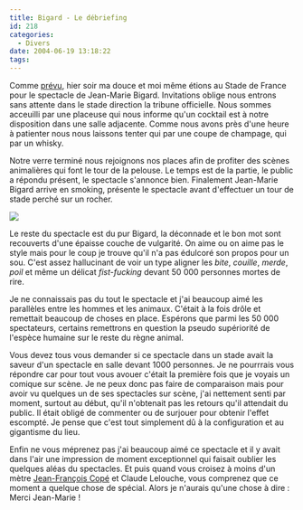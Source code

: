```yaml
---
title: Bigard - Le débriefing
id: 218
categories:
  - Divers
date: 2004-06-19 13:18:22
tags:
---
```


Comme [prévu](/blog/2004/06/15/195-chapeau-bas-monsieur-bigard "Chapeau bas monsieur Bigard !"), hier soir ma douce et moi même étions au Stade de France pour le spectacle de Jean-Marie Bigard. Invitations oblige nous entrons sans attente dans le stade direction la tribune officielle. Nous sommes acceuilli par une placeuse qui nous informe qu'un cocktail est à notre disposition dans une salle adjacente. Comme nous avons près d'une heure à patienter nous nous laissons tenter qui par une coupe de champage, qui par un whisky.

Notre verre terminé nous rejoignons nos places afin de profiter des scènes animalières qui font le tour de la pelouse. Le temps est de la partie, le public a répondu présent, le spectacle s'annonce bien. Finalement Jean-Marie Bigard arrive en smoking, présente le spectacle avant d'effectuer un tour de stade perché sur un rocher.

![](/images/bigard_1.jpg)

Le reste du spectacle est du pur Bigard, la déconnade et le bon mot sont recouverts d'une épaisse couche de vulgarité. On aime ou on aime pas le style mais pour le coup je trouve qu'il n'a pas édulcoré son propos pour un sou. C'est assez hallucinant de voir un type aligner les _bite_, _couille_, _merde_, _poil_ et même un délicat _fist-fucking_ devant 50 000 personnes mortes de rire.

Je ne connaissais pas du tout le spectacle et j'ai beaucoup aimé les parallèles entre les hommes et les animaux. C'était à la fois drôle et remettait beaucoup de choses en place. Espérons que parmi les 50 000 spectateurs, certains remettrons en question la pseudo supériorité de l'espèce humaine sur le reste du règne animal.

Vous devez tous vous demander si ce spectacle dans un stade avait la saveur d'un spectacle en salle devant 1000 personnes. Je ne pourrrais vous répondre car pour tout vous avouer c'était la première fois que je voyais un comique sur scène. Je ne peux donc pas faire de comparaison mais pour avoir vu quelques un de ses spectacles sur scène, j'ai nettement senti par moment, surtout au début, qu'il n'obtenait pas les retours qu'il attendait du public. Il était obligé de commenter ou de surjouer pour obtenir l'effet escompté. Je pense que c'est tout simplement dû à la configuration et au gigantisme du lieu.

Enfin ne vous méprenez pas j'ai beaucoup aimé ce spectacle et il y avait dans l'air une impression de moment exceptionnel qui faisait oublier les quelques aléas du spectacles. Et puis quand vous croisez à moins d'un mètre [Jean-François Copé](http://www.premier-ministre.gouv.fr/fr/p.cfm?ref=43026 "Jean-François Copé") et Claude Lelouche, vous comprenez que ce moment a quelque chose de spécial. Alors je n'aurais qu'une chose à dire&nbsp;: Merci Jean-Marie&nbsp;!